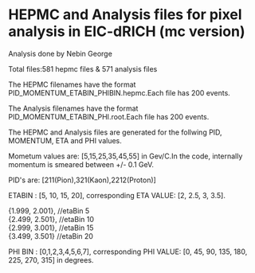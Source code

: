 # HEPMC and Analysis files for pixel analysis in EIC-dRICH (mc version)

Analysis done by Nebin George 

Total files:581 hepmc files & 571 analysis files

The HEPMC filenames have the format PID_MOMENTUM_ETABIN_PHIBIN.hepmc.Each file has 200 events. 

The Analysis filenames have the format PID_MOMENTUM_ETABIN_PHI.root.Each file has 200 events.

The HEPMC and Analysis files are generated for the follwing PID, MOMENTUM, ETA and PHI values.

Mometum values are:  [5,15,25,35,45,55] in Gev/C.In the code, internally momentum is smeared between +/- 0.1 GeV.

PID's are: [211(Pion),321(Kaon),2212(Proton)] 

ETABIN : [5, 10, 15, 20], corresponding ETA VALUE: [2, 2.5, 3, 3.5].

{1.999, 2.001}, //etaBin 5   
{2.499, 2.501}, //etaBin 10    
{2.999, 3.001}, //etaBin 15    
{3.499, 3.501}  //etaBin 20  

PHI BIN : [0,1,2,3,4,5,6,7], corresponding PHI VALUE: [0, 45, 90, 135, 180, 225, 270, 315] in degrees.








